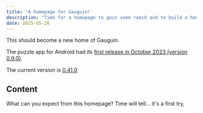 ```yaml
---
title: 'A homepage for Gauguin!'
description: "Time for a homepage to gain some reach and to build a home."
date: 2025-05-26
---
```


This should become a new home of Gauguin.

The puzzle app for Android had its [first release in October 2023 (version 0.9.0)](https://github.com/meikpiep/gauguin/releases/tag/v0.9.0).

The current version is [0.41.0](https://github.com/meikpiep/gauguin/releases/tag/v0.41.0)

## Content

What can you expect from this homepage? Time will tell... it's a first try,